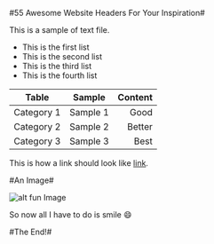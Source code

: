 #55 Awesome Website Headers For Your Inspiration#

This is a sample of  text file.

* This is the first list
* This is the second list
* This is the third list
* This is the fourth list


| Table      | Sample          | Content  |
| ------------- |:-------------:| -----:|
| Category 1      | Sample 1 | Good |
| Category 2     | Sample 2     |   Better |
| Category 3 | Sample 3      |    Best |

This is how a link should look like [link](https://github.com/cklemmzey/classwork).

#An Image#

![alt fun Image](http://kurld.com/images/wallpapers/fun-pictures/fun-pictures-8.jpg "party!")

So now all I have to do is smile :smile:

#The End!#
